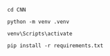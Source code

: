 ```shell
cd CNN
```

```shell
python -m venv .venv
```

```shell
venv\Scripts\activate
```

```
pip install -r requirements.txt
```